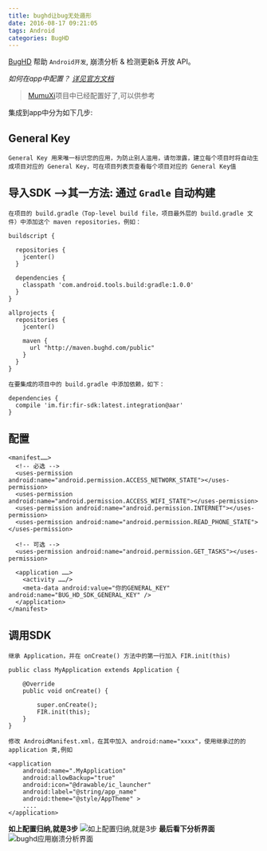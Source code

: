 ```yaml
---
title: bughd让bug无处遁形
date: 2016-08-17 09:21:05
tags: Android
categories: BugHD
---
```


[BugHD](http://bughd.com/product/android) 帮助 `Android开发`, 崩溃分析 & 检测更新& 开放 API。

*如何在app中配置？* [*详见官方文档*](http://bughd.com/doc/android)
>[MumuXi](https://github.com/yangxiaoge/MumuXi)项目中已经配置好了,可以供参考

集成到app中分为如下几步:

## General Key
    General Key 用来唯一标识您的应用，为防止别人滥用，请勿泄露，建立每个项目时将自动生成项目对应的 General Key，可在项目列表页查看每个项目对应的 General Key值
<!-- more -->   
## 导入SDK -->其一方法: 通过 `Gradle` 自动构建
    

    在项目的 build.gradle（Top-level build file，项目最外层的 build.gradle 文件）中添加这个 maven repositories，例如：
 
```
buildscript {

  repositories {
    jcenter()
  }

  dependencies {
    classpath 'com.android.tools.build:gradle:1.0.0'
  }
}

allprojects {
  repositories {
    jcenter()

    maven {
      url "http://maven.bughd.com/public"
    }
  }
}
```

    在要集成的项目中的 build.gradle 中添加依赖，如下：

    
```
dependencies {
  compile 'im.fir:fir-sdk:latest.integration@aar'
}
```

## 配置

```
<manifest……>
  <!-- 必选 -->
  <uses-permission android:name="android.permission.ACCESS_NETWORK_STATE"></uses-permission>
  <uses-permission android:name="android.permission.ACCESS_WIFI_STATE"></uses-permission>
  <uses-permission android:name="android.permission.INTERNET"></uses-permission>
  <uses-permission android:name="android.permission.READ_PHONE_STATE"></uses-permission>

  <!-- 可选 -->
  <uses-permission android:name="android.permission.GET_TASKS"></uses-permission>

  <application ……>
    <activity ……/>
    <meta-data android:value="你的GENERAL_KEY" android:name="BUG_HD_SDK_GENERAL_KEY" />
  </application>
</manifest>
```

## 调用SDK
    
    继承 Application，并在 onCreate() 方法中的第一行加入 FIR.init(this) 
```
public class MyApplication extends Application {

    @Override
    public void onCreate() {

        super.onCreate();
        FIR.init(this);
    }
}
```
    修改 AndroidManifest.xml，在其中加入 android:name="xxxx"，使用继承过的的 application 类,例如
```
<application
    android:name=".MyApplication"
    android:allowBackup="true"
    android:icon="@drawable/ic_launcher"
    android:label="@string/app_name"
    android:theme="@style/AppTheme" >
    ....
</application>
```

**如上配置归纳,就是3步**
![如上配置归纳,就是3步](http://ww2.sinaimg.cn/mw1024/c05ae6b6gw1f6whn2lru1j20sy0blabf.jpg)
**最后看下分析界面**
![bughd应用崩溃分析界面](http://ww2.sinaimg.cn/mw1024/c05ae6b6gw1f6wgxou5muj211n0ktwie.jpg)
